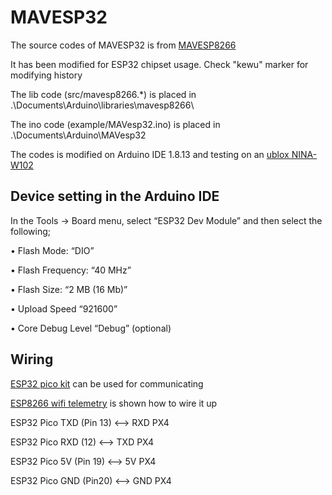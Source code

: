 # MAVESP32
The source codes of MAVESP32 is from [MAVESP8266](https://github.com/tridge/mavesp8266)

It has been modified for ESP32 chipset usage. Check "kewu" marker for modifying history

The lib code (src/mavesp8266.*) is placed in .\Documents\Arduino\libraries\mavesp8266\

The ino code (example/MAVesp32.ino) is placed in .\Documents\Arduino\MAVesp32

The codes is modified on Arduino IDE 1.8.13 and testing on an [ublox NINA-W102](https://www.u-blox.com/en/product/nina-w10-series-open-cpu)

## Device setting in the Arduino IDE
In the Tools -> Board menu, select “ESP32 Dev Module” and then select the following; 

•   Flash Mode: “DIO” 

•   Flash Frequency: “40 MHz”

•   Flash Size: “2 MB (16 Mb)” 

•   Upload Speed “921600” 

•   Core Debug Level “Debug” (optional) 

## Wiring
[ESP32 pico kit](https://docs.espressif.com/projects/esp-idf/en/latest/esp32/hw-reference/esp32/get-started-pico-kit.html) can be used for communicating

[ESP8266 wifi telemetry](https://ardupilot.org/copter/docs/common-esp8266-telemetry.html) is shown how to wire it up

ESP32 Pico TXD (Pin 13) <--> RXD PX4

ESP32 Pico RXD (12) <--> TXD PX4

ESP32 Pico 5V (Pin 19) <--> 5V PX4

ESP32 Pico GND (Pin20) <--> GND PX4

